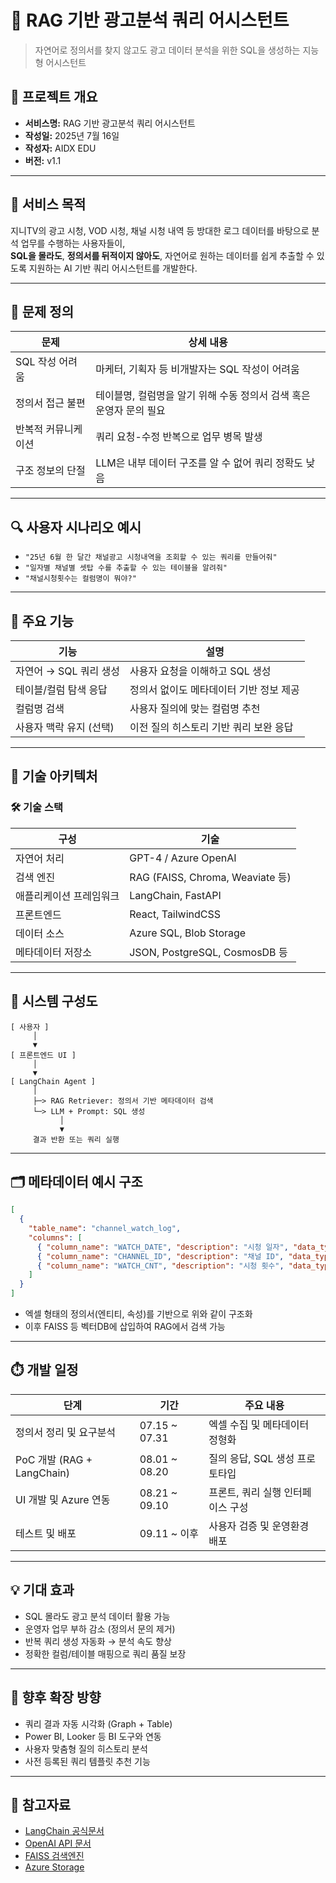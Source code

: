 # 🤖 RAG 기반 광고분석 쿼리 어시스턴트

> 자연어로 정의서를 찾지 않고도 광고 데이터 분석을 위한 SQL을 생성하는 지능형 어시스턴트

## 📌 프로젝트 개요

- **서비스명:** RAG 기반 광고분석 쿼리 어시스턴트
- **작성일:** 2025년 7월 16일
- **작성자:** AIDX EDU
- **버전:** v1.1

---

## 🎯 서비스 목적

지니TV의 광고 시청, VOD 시청, 채널 시청 내역 등 방대한 로그 데이터를 바탕으로 분석 업무를 수행하는 사용자들이,  
**SQL을 몰라도**, **정의서를 뒤적이지 않아도**, 자연어로 원하는 데이터를 쉽게 추출할 수 있도록 지원하는 AI 기반 쿼리 어시스턴트를 개발한다.

---

## 🧠 문제 정의

| 문제 | 상세 내용 |
|------|-----------|
| SQL 작성 어려움 | 마케터, 기획자 등 비개발자는 SQL 작성이 어려움 |
| 정의서 접근 불편 | 테이블명, 컬럼명을 알기 위해 수동 정의서 검색 혹은 운영자 문의 필요 |
| 반복적 커뮤니케이션 | 쿼리 요청-수정 반복으로 업무 병목 발생 |
| 구조 정보의 단절 | LLM은 내부 데이터 구조를 알 수 없어 쿼리 정확도 낮음 |

---

## 🔍 사용자 시나리오 예시

- `"25년 6월 한 달간 채널광고 시청내역을 조회할 수 있는 쿼리를 만들어줘"`
- `"일자별 채널별 셋탑 수를 추출할 수 있는 테이블을 알려줘"`
- `"채널시청횟수는 컬럼명이 뭐야?"`

---

## 🧩 주요 기능

| 기능 | 설명 |
|------|------|
| 자연어 → SQL 쿼리 생성 | 사용자 요청을 이해하고 SQL 생성 |
| 테이블/컬럼 탐색 응답 | 정의서 없이도 메타데이터 기반 정보 제공 |
| 컬럼명 검색 | 사용자 질의에 맞는 컬럼명 추천 |
| 사용자 맥락 유지 (선택) | 이전 질의 히스토리 기반 쿼리 보완 응답 |

---

## 🔧 기술 아키텍처

### 🛠 기술 스택

| 구성 | 기술 |
|------|------|
| 자연어 처리 | GPT-4 / Azure OpenAI |
| 검색 엔진 | RAG (FAISS, Chroma, Weaviate 등) |
| 애플리케이션 프레임워크 | LangChain, FastAPI |
| 프론트엔드 | React, TailwindCSS |
| 데이터 소스 | Azure SQL, Blob Storage |
| 메타데이터 저장소 | JSON, PostgreSQL, CosmosDB 등

---

## 🧱 시스템 구성도

```plaintext
[ 사용자 ]
     │
     ▼
[ 프론트엔드 UI ]
     │
     ▼
[ LangChain Agent ]
     │
     ├─> RAG Retriever: 정의서 기반 메타데이터 검색
     └─> LLM + Prompt: SQL 생성
           │
           ▼
     결과 반환 또는 쿼리 실행
````

---

## 🗂 메타데이터 예시 구조

```json
[
  {
    "table_name": "channel_watch_log",
    "columns": [
      { "column_name": "WATCH_DATE", "description": "시청 일자", "data_type": "DATE" },
      { "column_name": "CHANNEL_ID", "description": "채널 ID", "data_type": "VARCHAR" },
      { "column_name": "WATCH_CNT", "description": "시청 횟수", "data_type": "INT" }
    ]
  }
]
```

* 엑셀 형태의 정의서(엔티티, 속성)를 기반으로 위와 같이 구조화
* 이후 FAISS 등 벡터DB에 삽입하여 RAG에서 검색 가능

---

## ⏱️ 개발 일정

| 단계                       | 기간             | 주요 내용               |
| ------------------------ | -------------- | ------------------- |
| 정의서 정리 및 요구분석            | 07.15 \~ 07.31 | 엑셀 수집 및 메타데이터 정형화   |
| PoC 개발 (RAG + LangChain) | 08.01 \~ 08.20 | 질의 응답, SQL 생성 프로토타입 |
| UI 개발 및 Azure 연동         | 08.21 \~ 09.10 | 프론트, 쿼리 실행 인터페이스 구성 |
| 테스트 및 배포                 | 09.11 \~ 이후    | 사용자 검증 및 운영환경 배포    |

---

## 💡 기대 효과

* SQL 몰라도 광고 분석 데이터 활용 가능
* 운영자 업무 부하 감소 (정의서 문의 제거)
* 반복 쿼리 생성 자동화 → 분석 속도 향상
* 정확한 컬럼/테이블 매핑으로 쿼리 품질 보장

---

## 📝 향후 확장 방향

* 쿼리 결과 자동 시각화 (Graph + Table)
* Power BI, Looker 등 BI 도구와 연동
* 사용자 맞춤형 질의 히스토리 분석
* 사전 등록된 쿼리 템플릿 추천 기능

---

## 📎 참고자료

* [LangChain 공식문서](https://www.langchain.com/)
* [OpenAI API 문서](https://platform.openai.com/docs)
* [FAISS 검색엔진](https://github.com/facebookresearch/faiss)
* [Azure Storage](https://azure.microsoft.com/ko-kr/products/storage/blobs/)

```
